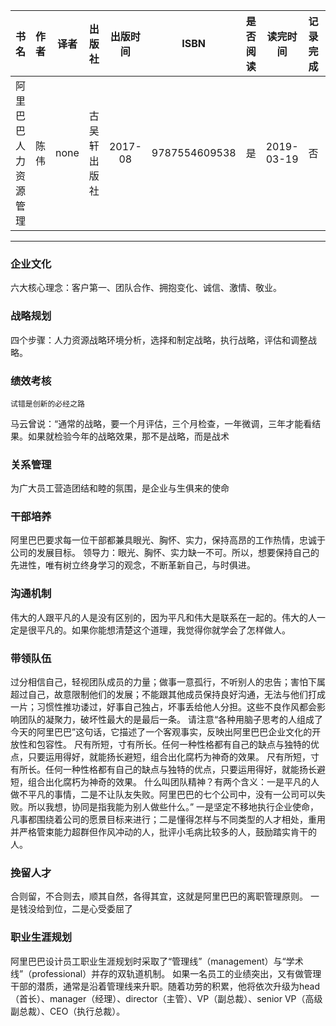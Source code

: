 
|书名|作者|译者|出版社|出版时间|ISBN|是否阅读|读完时间|记录完成|推荐指数|
| :-: | :-: | :-: | :-: | :-: | :-: | :-: | :-: | :-: | :-: |
|阿里巴巴人力资源管理|陈伟|none|古吴轩出版社|2017-08|9787554609538|是|2019-03-19|否|4|

---

### 企业文化

六大核心理念：客户第一、团队合作、拥抱变化、诚信、激情、敬业。

### 战略规划

四个步骤：人力资源战略环境分析，选择和制定战略，执行战略，评估和调整战略。

### 绩效考核

`试错是创新的必经之路`

马云曾说：“通常的战略，要一个月评估，三个月检查，一年微调，三年才能看结果。如果就检验今年的战略效果，那不是战略，而是战术

### 关系管理

为广大员工营造团结和睦的氛围，是企业与生俱来的使命

### 干部培养

阿里巴巴要求每一位干部都兼具眼光、胸怀、实力，保持高昂的工作热情，忠诚于公司的发展目标。
领导力：眼光、胸怀、实力缺一不可。所以，想要保持自己的先进性，唯有树立终身学习的观念，不断革新自己，与时俱进。

### 沟通机制

伟大的人跟平凡的人是没有区别的，因为平凡和伟大是联系在一起的。伟大的人一定是很平凡的。如果你能想清楚这个道理，我觉得你就学会了怎样做人。

### 带领队伍

过分相信自己，轻视团队成员的力量；做事一意孤行，不听别人的忠告；害怕下属超过自己，故意限制他们的发展；不能跟其他成员保持良好沟通，无法与他们打成一片；习惯性推功诿过，好事自己独占，坏事丢给他人分担。这些不良作风都会影响团队的凝聚力，破坏性最大的是最后一条。
请注意“各种用脑子思考的人组成了今天的阿里巴巴”这句话，它描述了一个客观事实，反映出阿里巴巴企业文化的开放性和包容性。
尺有所短，寸有所长。任何一种性格都有自己的缺点与独特的优点，只要运用得好，就能扬长避短，组合出化腐朽为神奇的效果。
尺有所短，寸有所长。任何一种性格都有自己的缺点与独特的优点，只要运用得好，就能扬长避短，组合出化腐朽为神奇的效果。
什么叫团队精神？有两个含义：一是平凡的人做不平凡的事情，二是不让队友失败。阿里巴巴的七个公司中，没有一公司可以失败。所以我想，协同是指我能为别人做些什么。”
一是坚定不移地执行企业使命，凡事都围绕着公司的愿景目标来进行；二是懂得怎样与不同类型的人才相处，重用并严格管束能力超群但作风冲动的人，批评小毛病比较多的人，鼓励踏实肯干的人。

### 挽留人才


合则留，不合则去，顺其自然，各得其宜，这就是阿里巴巴的离职管理原则。
一是钱没给到位，二是心受委屈了

### 职业生涯规划

阿里巴巴设计员工职业生涯规划时采取了“管理线”（management）与“学术线”（professional）并存的双轨道机制。
如果一名员工的业绩突出，又有做管理干部的潜质，通常是沿着管理线来升职。随着功劳的积累，他将依次升级为head（首长）、manager（经理）、director（主管）、VP（副总裁）、senior VP（高级副总裁）、CEO（执行总裁）。




